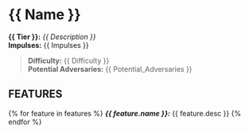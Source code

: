 # {{ Name }}

**{{ Tier }}:** *{{ Description }}*  
**Impulses:** {{ Impulses }}

> **Difficulty:** {{ Difficulty }}  
> **Potential Adversaries:** {{ Potential_Adversaries }}

## FEATURES
{% for feature in features %}
***{{ feature.name }}:*** {{ feature.desc }}
{% endfor %}
